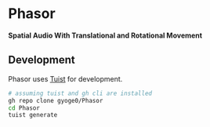 # Phasor

**Spatial Audio With Translational and Rotational Movement**

## Development

Phasor uses [Tuist](https://tuist.io) for development. 

```zsh
# assuming tuist and gh cli are installed
gh repo clone gyoge0/Phasor
cd Phasor
tuist generate
```
